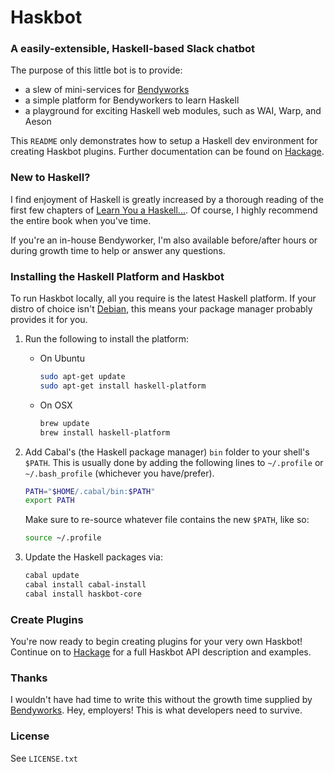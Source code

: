 # Haskbot

### A easily-extensible, Haskell-based Slack chatbot

The purpose of this little bot is to provide:

- a slew of mini-services for [Bendyworks](http://bendyworks.com/)
- a simple platform for Bendyworkers to learn Haskell
- a playground for exciting Haskell web modules, such as WAI, Warp, and Aeson

This `README` only demonstrates how to setup a Haskell dev environment for
creating Haskbot plugins. Further documentation can be found on
[Hackage](http://hackage.haskell.org/package/haskbot-core).

### New to Haskell?

I find enjoyment of Haskell is greatly increased by a thorough reading of the
first few chapters of [Learn You a Haskell...](http://learnyouahaskell.com). Of
course, I highly recommend the entire book when you've time.

If you're an in-house Bendyworker, I'm also available before/after hours or
during growth time to help or answer any questions.

### Installing the Haskell Platform and Haskbot

To run Haskbot locally, all you require is the latest Haskell platform. If your
distro of choice isn't
[Debian](http://www.extellisys.com/articles/haskell-on-debian-wheezy),
this means your package manager probably provides it for you.

1. Run the following to install the platform:
   - On Ubuntu

     ```sh
     sudo apt-get update
     sudo apt-get install haskell-platform
     ```
   - On OSX

     ```sh
     brew update
     brew install haskell-platform
     ```

2. Add Cabal's (the Haskell package manager) `bin` folder to your shell's
   `$PATH`. This is usually done by adding the following lines to
   `~/.profile` or `~/.bash_profile` (whichever you have/prefer).
   ```sh
   PATH="$HOME/.cabal/bin:$PATH"
   export PATH
   ```
   Make sure to re-source whatever file contains the new `$PATH`, like so:
   ```sh
   source ~/.profile
   ```
3. Update the Haskell packages via:

   ```sh
   cabal update
   cabal install cabal-install
   cabal install haskbot-core
   ```

### Create Plugins

You're now ready to begin creating plugins for your very own Haskbot! Continue
on to [Hackage](http://hackage.haskell.org/package/haskbot-core) for a full
Haskbot API description and examples.

### Thanks

I wouldn't have had time to write this without the growth time supplied by
[Bendyworks](http://bendyworks.com/). Hey, employers! This is what developers
need to survive.

### License

See `LICENSE.txt`
